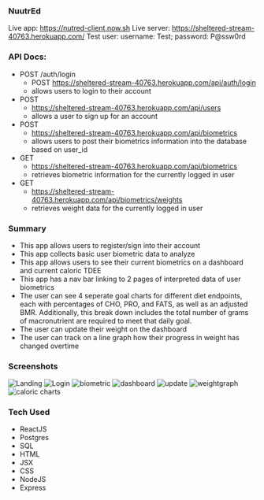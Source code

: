 ### NuutrEd

Live app: https://nutred-client.now.sh
Live server: https://sheltered-stream-40763.herokuapp.com/
Test user: username: Test; password: P@ssw0rd

### API Docs:

- POST /auth/login
  - POST https://sheltered-stream-40763.herokuapp.com/api/auth/login
  - allows users to login to their account
- POST
  - https://sheltered-stream-40763.herokuapp.com/api/users
  - allows a user to sign up for an account
- POST
  - https://sheltered-stream-40763.herokuapp.com/api/biometrics
  - allows users to post their biometrics information into the database based on user_id
- GET
  - https://sheltered-stream-40763.herokuapp.com/api/biometrics
  - retrieves biometric information for the currently logged in user
- GET
  - https://sheltered-stream-40763.herokuapp.com/api/biometrics/weights
  - retrieves weight data for the currently logged in user

### Summary

- This app allows users to register/sign into their account
- This app collects basic user biometric data to analyze
- This app allows users to see their current biometrics on a dashboard and current caloric TDEE
- This app has a nav bar linking to 2 pages of interpreted data of user biometrics
- The user can see 4 seperate goal charts for different diet endpoints, each with percentages of CHO, PRO, and FATS, as well as an adjusted BMR. Additionally, this break down includes the total number of grams of macronutrient are required to meet that daily goal.
- The user can update their weight on the dashboard
- The user can track on a line graph how their progress in weight has changed overtime

### Screenshots

![Landing](/images/NuutredLanding.png "Optional Title")
![Login](/images/NDlogin.png "Optional Title")
![biometric](/images/NDbiometricgather.png "Optional Title")
![dashboard](/images/NDdashboard.png "Optional Title")
![update](/images/NDupdateweight.png "Optional Title")
![weightgraph](/images/NDweightgraph.png "Optional Title")
![caloric charts](/images/NDcaloricchart.png "Optional Title")

### Tech Used

- ReactJS
- Postgres
- SQL
- HTML
- JSX
- CSS
- NodeJS
- Express
